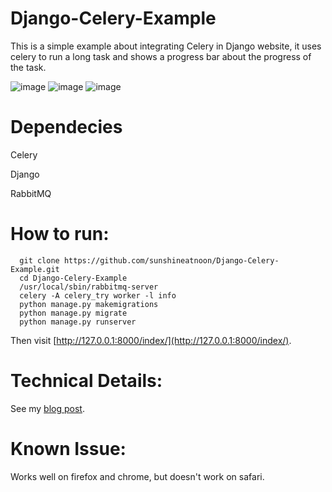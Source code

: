 # Django-Celery-Example
This is a simple example about integrating Celery in Django website, it uses celery to run a long task and shows a progress bar about the progress of the task.

![image](https://raw.githubusercontent.com/sunshineatnoon/Django-Celery-Example/master/images/2.png)
![image](https://raw.githubusercontent.com/sunshineatnoon/Django-Celery-Example/master/images/3.png)
![image](https://raw.githubusercontent.com/sunshineatnoon/Django-Celery-Example/master/images/1.png)


# Dependecies

Celery

Django

RabbitMQ

# How to run:

```
  git clone https://github.com/sunshineatnoon/Django-Celery-Example.git
  cd Django-Celery-Example
  /usr/local/sbin/rabbitmq-server
  celery -A celery_try worker -l info
  python manage.py makemigrations
  python manage.py migrate
  python manage.py runserver
```

Then visit [http://127.0.0.1:8000/index/](http://127.0.0.1:8000/index/).

# Technical Details: 

See my [blog post](http://sunshineatnoon.github.io/How-to-create-a-progressbar-in-Django/).

# Known Issue:

Works well on firefox and chrome, but doesn't work on safari.
